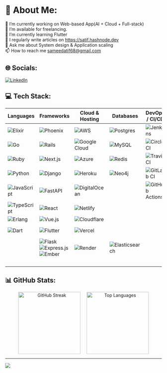 # 💫 About Me:
🌱 I’m currently working on Web-based App(AI + Cloud + Full-stack)<br>🤝 I’m available for freelancing.<br>🌱 I’m currently learning Flutter<br>📝 I regularly write articles on https://satif.hashnode.dev<br>💬 Ask me about System design & Application scaling<br>📫 How to reach me sameedatif68@gmail.com<br>


## 🌐 Socials:
[![LinkedIn](https://img.shields.io/badge/LinkedIn-%230077B5.svg?logo=linkedin&logoColor=white)](https://linkedin.com/in/https://www.linkedin.com/in/sameed-atif/) 

## 💻 Tech Stack:
| **Languages** | **Frameworks** | **Cloud & Hosting** | **Databases** | **DevOps / CI/CD** | **UI Libraries & Tools** | **AI / ML** |
|---|---|---|---|---|---|---|
| ![Elixir](https://img.shields.io/badge/elixir-%234B275F.svg?style=for-the-badge&logo=elixir&logoColor=white) | ![Phoenix](https://img.shields.io/badge/phoenixframework-%23FD4F00.svg?style=for-the-badge&logo=phoenixframework&logoColor=black) | ![AWS](https://img.shields.io/badge/AWS-%23FF9900.svg?style=for-the-badge&logo=amazon-aws&logoColor=white) | ![Postgres](https://img.shields.io/badge/postgres-%23316192.svg?style=for-the-badge&logo=postgresql&logoColor=white) | ![Jenkins](https://img.shields.io/badge/jenkins-%232C5263.svg?style=for-the-badge&logo=jenkins&logoColor=white) | ![TailwindCSS](https://img.shields.io/badge/tailwindcss-%2338B2AC.svg?style=for-the-badge&logo=tailwind-css&logoColor=white) | ![PyTorch](https://img.shields.io/badge/PyTorch-%23EE4C2C.svg?style=for-the-badge&logo=PyTorch&logoColor=white) |
| ![Go](https://img.shields.io/badge/go-%2300ADD8.svg?style=for-the-badge&logo=go&logoColor=white) | ![Rails](https://img.shields.io/badge/rails-%23CC0000.svg?style=for-the-badge&logo=ruby-on-rails&logoColor=white) | ![Google Cloud](https://img.shields.io/badge/GoogleCloud-%234285F4.svg?style=for-the-badge&logo=google-cloud&logoColor=white) | ![MySQL](https://img.shields.io/badge/mysql-4479A1.svg?style=for-the-badge&logo=mysql&logoColor=white) | ![CircleCI](https://img.shields.io/badge/circleci-%23161616.svg?style=for-the-badge&logo=circleci&logoColor=white) | ![Chakra](https://img.shields.io/badge/chakra-%234ED1C5.svg?style=for-the-badge&logo=chakraui&logoColor=white) | ![TensorFlow](https://img.shields.io/badge/TensorFlow-%23FF6F00.svg?style=for-the-badge&logo=TensorFlow&logoColor=white) |
| ![Ruby](https://img.shields.io/badge/ruby-%23CC342D.svg?style=for-the-badge&logo=ruby&logoColor=white) | ![Next.js](https://img.shields.io/badge/Next-black?style=for-the-badge&logo=next.js&logoColor=white) | ![Azure](https://img.shields.io/badge/azure-%230072C6.svg?style=for-the-badge&logo=microsoftazure&logoColor=white) | ![Redis](https://img.shields.io/badge/redis-%23DD0031.svg?style=for-the-badge&logo=redis&logoColor=white) | ![TravisCI](https://img.shields.io/badge/travis%20ci-%232B2F33.svg?style=for-the-badge&logo=travis&logoColor=white) | ![MUI](https://img.shields.io/badge/MUI-%230081CB.svg?style=for-the-badge&logo=mui&logoColor=white) | ![scikit-learn](https://img.shields.io/badge/scikit--learn-%23F7931E.svg?style=for-the-badge&logo=scikit-learn&logoColor=white) |
| ![Python](https://img.shields.io/badge/python-3670A0?style=for-the-badge&logo=python&logoColor=ffdd54) | ![Django](https://img.shields.io/badge/django-%23092E20.svg?style=for-the-badge&logo=django&logoColor=white) | ![Heroku](https://img.shields.io/badge/heroku-%23430098.svg?style=for-the-badge&logo=heroku&logoColor=white) | ![Neo4j](https://img.shields.io/badge/Neo4j-008CC1?style=for-the-badge&logo=neo4j&logoColor=white) | ![GitLab CI](https://img.shields.io/badge/gitlab%20CI-%23181717.svg?style=for-the-badge&logo=gitlab&logoColor=white) | ![Bootstrap](https://img.shields.io/badge/bootstrap-%238511FA.svg?style=for-the-badge&logo=bootstrap&logoColor=white) | ![NumPy](https://img.shields.io/badge/numpy-%23013243.svg?style=for-the-badge&logo=numpy&logoColor=white) |
| ![JavaScript](https://img.shields.io/badge/javascript-%23323330.svg?style=for-the-badge&logo=javascript&logoColor=%23F7DF1E) | ![FastAPI](https://img.shields.io/badge/FastAPI-005571?style=for-the-badge&logo=fastapi) | ![DigitalOcean](https://img.shields.io/badge/DigitalOcean-%230167ff.svg?style=for-the-badge&logo=digitalOcean&logoColor=white) |  | ![GitHub Actions](https://img.shields.io/badge/github%20actions-%232671E5.svg?style=for-the-badge&logo=githubactions&logoColor=white) | ![jQuery](https://img.shields.io/badge/jquery-%230769AD.svg?style=for-the-badge&logo=jquery&logoColor=white) | ![mlflow](https://img.shields.io/badge/mlflow-%23d9ead3.svg?style=for-the-badge&logo=numpy&logoColor=blue) |
| ![TypeScript](https://img.shields.io/badge/typescript-%23007ACC.svg?style=for-the-badge&logo=typescript&logoColor=white) | ![React](https://img.shields.io/badge/react-%2320232a.svg?style=for-the-badge&logo=react&logoColor=%2361DAFB) | ![Netlify](https://img.shields.io/badge/netlify-%23000000.svg?style=for-the-badge&logo=netlify&logoColor=#00C7B7) |  |  | ![Context API](https://img.shields.io/badge/Context--Api-000000?style=for-the-badge&logo=react) |  |
| ![Erlang](https://img.shields.io/badge/Erlang-white.svg?style=for-the-badge&logo=erlang&logoColor=a90533) | ![Vue.js](https://img.shields.io/badge/vue.js-%2335495e.svg?style=for-the-badge&logo=vuedotjs&logoColor=%234FC08D) | ![Cloudflare](https://img.shields.io/badge/Cloudflare-F38020?style=for-the-badge&logo=Cloudflare&logoColor=white) |  |  | ![Chart.js](https://img.shields.io/badge/chart.js-F5788D.svg?style=for-the-badge&logo=chart.js&logoColor=white) |  |
| ![Dart](https://img.shields.io/badge/dart-%230175C2.svg?style=for-the-badge&logo=dart&logoColor=white) | ![Flutter](https://img.shields.io/badge/Flutter-%2302569B.svg?style=for-the-badge&logo=Flutter&logoColor=white) | ![Vercel](https://img.shields.io/badge/vercel-%23000000.svg?style=for-the-badge&logo=vercel&logoColor=white) |  |  | ![Svelte](https://img.shields.io/badge/svelte-%23f1413d.svg?style=for-the-badge&logo=svelte&logoColor=white) ![SvelteKit](https://img.shields.io/badge/sveltekit-%23ff3e00.svg?style=for-the-badge&logo=svelte&logoColor=white) |  |
|  | ![Flask](https://img.shields.io/badge/flask-%23000.svg?style=for-the-badge&logo=flask&logoColor=white) ![Express.js](https://img.shields.io/badge/express.js-%23404d59.svg?style=for-the-badge&logo=express&logoColor=%2361DAFB) ![Ember](https://img.shields.io/badge/ember-1C1E24?style=for-the-badge&logo=ember.js&logoColor=#D04A37) | ![Render](https://img.shields.io/badge/Render-%46E3B7.svg?style=for-the-badge&logo=render&logoColor=white) | ![Elasticsearch](https://img.shields.io/badge/elasticsearch-%230377CC.svg?style=for-the-badge&logo=elasticsearch&logoColor=white) |  | ![Vite](https://img.shields.io/badge/vite-%23646CFF.svg?style=for-the-badge&logo=vite&logoColor=white) ![Pug](https://img.shields.io/badge/Pug-FFF?style=for-the-badge&logo=pug&logoColor=A86454) |  |
|  |  |  |  |  | ![Figma](https://img.shields.io/badge/figma-%23F24E1E.svg?style=for-the-badge&logo=figma&logoColor=white) |  |

## 📊 GitHub Stats:

<div align="center" style="display: flex; gap: 20px; justify-content: center;">

  <img src="https://nirzak-streak-stats.vercel.app/?user=SameedAtif&theme=dark&hide_border=false" alt="GitHub Streak" height="200"/>

  <img src="https://github-readme-stats.vercel.app/api/top-langs/?username=SameedAtif&theme=dark&hide_border=false&include_all_commits=true&count_private=true&layout=compact" alt="Top Languages" height="200"/>

</div>

---
[![](https://visitcount.itsvg.in/api?id=SameedAtif&icon=0&color=0)](https://visitcount.itsvg.in)

<!-- Proudly created with GPRM ( https://gprm.itsvg.in ) -->
